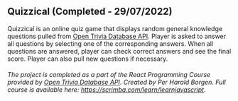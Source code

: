 ## Quizzical (Completed - 29/07/2022)

Quizzical is an online quiz game that displays random general knowledge questions pulled from [Open Trivia Database API](https://opentdb.com/).
Player is asked to answer all questions by selecting one of the corresponding answers. When all questions are answered, player can check correct answers and see the final score. Player can also pull new questions if necessary.


###### *The project is completed as a part of the React Programming Course provided by [Open Trivia Database API](https://opentdb.com/). Created by Per Harald Borgen. Full course is available here: https://scrimba.com/learn/learnjavascript.*
